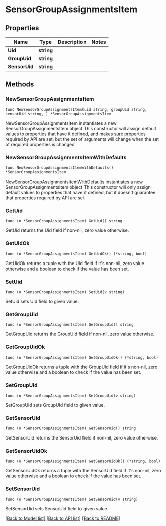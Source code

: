 # SensorGroupAssignmentsItem

## Properties

Name | Type | Description | Notes
------------ | ------------- | ------------- | -------------
**Uid** | **string** |  | 
**GroupUid** | **string** |  | 
**SensorUid** | **string** |  | 

## Methods

### NewSensorGroupAssignmentsItem

`func NewSensorGroupAssignmentsItem(uid string, groupUid string, sensorUid string, ) *SensorGroupAssignmentsItem`

NewSensorGroupAssignmentsItem instantiates a new SensorGroupAssignmentsItem object
This constructor will assign default values to properties that have it defined,
and makes sure properties required by API are set, but the set of arguments
will change when the set of required properties is changed

### NewSensorGroupAssignmentsItemWithDefaults

`func NewSensorGroupAssignmentsItemWithDefaults() *SensorGroupAssignmentsItem`

NewSensorGroupAssignmentsItemWithDefaults instantiates a new SensorGroupAssignmentsItem object
This constructor will only assign default values to properties that have it defined,
but it doesn't guarantee that properties required by API are set

### GetUid

`func (o *SensorGroupAssignmentsItem) GetUid() string`

GetUid returns the Uid field if non-nil, zero value otherwise.

### GetUidOk

`func (o *SensorGroupAssignmentsItem) GetUidOk() (*string, bool)`

GetUidOk returns a tuple with the Uid field if it's non-nil, zero value otherwise
and a boolean to check if the value has been set.

### SetUid

`func (o *SensorGroupAssignmentsItem) SetUid(v string)`

SetUid sets Uid field to given value.


### GetGroupUid

`func (o *SensorGroupAssignmentsItem) GetGroupUid() string`

GetGroupUid returns the GroupUid field if non-nil, zero value otherwise.

### GetGroupUidOk

`func (o *SensorGroupAssignmentsItem) GetGroupUidOk() (*string, bool)`

GetGroupUidOk returns a tuple with the GroupUid field if it's non-nil, zero value otherwise
and a boolean to check if the value has been set.

### SetGroupUid

`func (o *SensorGroupAssignmentsItem) SetGroupUid(v string)`

SetGroupUid sets GroupUid field to given value.


### GetSensorUid

`func (o *SensorGroupAssignmentsItem) GetSensorUid() string`

GetSensorUid returns the SensorUid field if non-nil, zero value otherwise.

### GetSensorUidOk

`func (o *SensorGroupAssignmentsItem) GetSensorUidOk() (*string, bool)`

GetSensorUidOk returns a tuple with the SensorUid field if it's non-nil, zero value otherwise
and a boolean to check if the value has been set.

### SetSensorUid

`func (o *SensorGroupAssignmentsItem) SetSensorUid(v string)`

SetSensorUid sets SensorUid field to given value.



[[Back to Model list]](../README.md#documentation-for-models) [[Back to API list]](../README.md#documentation-for-api-endpoints) [[Back to README]](../README.md)


